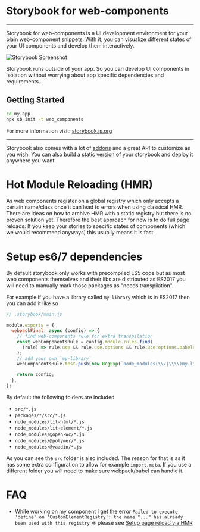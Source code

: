 # Storybook for web-components

---

Storybook for web-components is a UI development environment for your plain web-component snippets.
With it, you can visualize different states of your UI components and develop them interactively.

![Storybook Screenshot](https://github.com/storybookjs/storybook/blob/main/media/storybook-intro.gif)

Storybook runs outside of your app.
So you can develop UI components in isolation without worrying about app specific dependencies and requirements.

## Getting Started

```sh
cd my-app
npx sb init -t web_components
```

For more information visit: [storybook.js.org](https://storybook.js.org)

---

Storybook also comes with a lot of [addons](https://storybook.js.org/docs/web-components/configure/storybook-addons) and a great API to customize as you wish.
You can also build a [static version](https://storybook.js.org/docs/web-components/workflows/publish-storybook) of your storybook and deploy it anywhere you want.

# Hot Module Reloading (HMR)

As web components register on a global registry which only accepts a certain name/class once it can lead to errors when using classical HMR. There are ideas on how to archive HMR with a static registry but there is no proven solution yet. Therefore the best approach for now is to do full page reloads. If you keep your stories to specific states of components (which we would recommend anyways) this usually means it is fast.

# Setup es6/7 dependencies

By default storybook only works with precompiled ES5 code but as most web components themselves and their libs are distributed as ES2017 you will need to manually mark those packages as "needs transpilation".

For example if you have a library called `my-library` which is in ES2017 then you can add it like so

```js
// .storybook/main.js

module.exports = {
  webpackFinal: async (config) => {
    // find web-components rule for extra transpilation
    const webComponentsRule = config.module.rules.find(
      (rule) => rule.use && rule.use.options && rule.use.options.babelrc === false
    );
    // add your own `my-library`
    webComponentsRule.test.push(new RegExp(`node_modules(\\/|\\\\)my-library(.*)\\.js$`));

    return config;
  },
};
```

By default the following folders are included

- `src/*.js`
- `packages/*/src/*.js`
- `node_modules/lit-html/*.js`
- `node_modules/lit-element/*.js`
- `node_modules/@open-wc/*.js`
- `node_modules/@polymer/*.js`
- `node_modules/@vaadin/*.js`

As you can see the `src` folder is also included.
The reason for that is as it has some extra configuration to allow for example `import.meta`.
If you use a different folder you will need to make sure webpack/babel can handle it.

# FAQ

- While working on my component I get the error `Failed to execute 'define' on 'CustomElementRegistry': the name "..." has already been used with this registry`
  => please see <a href="#user-content-setup-page-reload-via-hmr">Setup page reload via HMR</a>
